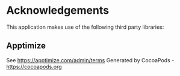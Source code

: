 # Acknowledgements
This application makes use of the following third party libraries:

## Apptimize

See https://apptimize.com/admin/terms
Generated by CocoaPods - https://cocoapods.org
